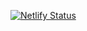 [![Netlify Status](https://api.netlify.com/api/v1/badges/8613912c-cbe6-49b1-a198-a772c036f8ef/deploy-status)](https://app.netlify.com/sites/advenoh-english/deploys)